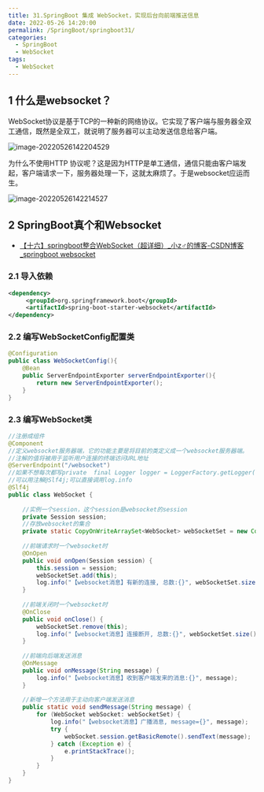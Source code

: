 ```yaml
---
title: 31.SpringBoot 集成 WebSocket，实现后台向前端推送信息
date: 2022-05-26 14:20:00
permalink: /SpringBoot/springboot31/
categories: 
  - SpringBoot
  - WebSocket
tags: 
  - WebSocket
---
```


## 1 什么是websocket？

WebSocket协议是基于TCP的一种新的网络协议。它实现了客户端与服务器全双工通信，既然是全双工，就说明了服务器可以主动发送信息给客户端。

![image-20220526142204529](https://www.lovebetterworld.com:8443/uploads/2022/05/26/628f1c3e1d3a1.png)

为什么不使用HTTP 协议呢？这是因为HTTP是单工通信，通信只能由客户端发起，客户端请求一下，服务器处理一下，这就太麻烦了。于是websocket应运而生。

![image-20220526142214527](https://www.lovebetterworld.com:8443/uploads/2022/05/26/628f1c47ab3f3.png)

## 2 SpringBoot真个和Websocket

- [【十六】springboot整合WebSocket（超详细）_小z♂的博客-CSDN博客_springboot websocket](https://blog.csdn.net/weixin_56995925/article/details/120543965)

### 2.1 导入依赖

```xml
<dependency>
     <groupId>org.springframework.boot</groupId>
     <artifactId>spring-boot-starter-websocket</artifactId>
</dependency>
```

### 2.2 编写WebSocketConfig配置类

```java
@Configuration
public class WebSocketConfig(){
    @Bean
    public ServerEndpointExporter serverEndpointExporter(){
        return new ServerEndpointExporter();
    }
}
```

### 2.3 编写WebSocket类

```java
//注册成组件
@Component
//定义websocket服务器端，它的功能主要是将目前的类定义成一个websocket服务器端。
//注解的值将被用于监听用户连接的终端访问URL地址
@ServerEndpoint("/websocket")
//如果不想每次都写private  final Logger logger = LoggerFactory.getLogger(当前类名.class); 
//可以用注解@Slf4j;可以直接调用log.info
@Slf4j
public class WebSocket {
 
    //实例一个session，这个session是websocket的session
    private Session session;
    //存放websocket的集合
    private static CopyOnWriteArraySet<WebSocket> webSocketSet = new CopyOnWriteArraySet<>();
 
    //前端请求时一个websocket时
    @OnOpen
    public void onOpen(Session session) {
        this.session = session;
        webSocketSet.add(this);
        log.info("【websocket消息】有新的连接, 总数:{}", webSocketSet.size());
    }
 
    //前端关闭时一个websocket时
    @OnClose
    public void onClose() {
        webSocketSet.remove(this);
        log.info("【websocket消息】连接断开, 总数:{}", webSocketSet.size());
    }
 
    //前端向后端发送消息
    @OnMessage
    public void onMessage(String message) {
        log.info("【websocket消息】收到客户端发来的消息:{}", message);
    }
 
    //新增一个方法用于主动向客户端发送消息
    public static void sendMessage(String message) {
        for (WebSocket webSocket: webSocketSet) {
            log.info("【websocket消息】广播消息, message={}", message);
            try {
                webSocket.session.getBasicRemote().sendText(message);
            } catch (Exception e) {
                e.printStackTrace();
            }
        }
    }
}
```

